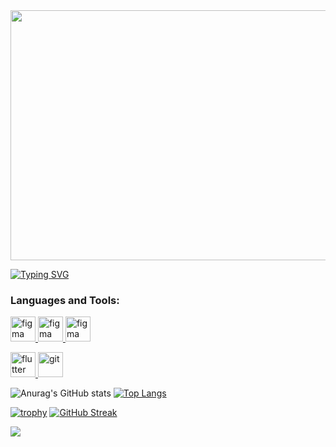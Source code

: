 
<img style="width:200%; height:400px" src="https://dvokhk8ohqhd8.cloudfront.net/assets/engineering_types/full_stack/hero_image-6d2af04d8ff26b2334e0f866b3e3671b8c5e32fca0f4883c2e6a35248e36d77d.svg">


<a href="https://git.io/typing-svg" ><img src="https://readme-typing-svg.demolab.com?font=Fira+Code&pause=1000&color=5AF727&width=700&lines=Sudo+apt-install+coffee+%E2%98%95;Sudo+apt-install++node" alt="Typing SVG" /></a>



<h3 align="left">Languages and Tools:</h3>
 <a href="https://www.figma.com/" target="_blank"> <img src="https://www.vectorlogo.zone/logos/figma/figma-icon.svg" alt="figma" width="40" height="40"/> </a>
 <a href="https://www.figma.com/" target="_blank"> <img src="https://www.vectorlogo.zone/logos/javascript/javascript-icon.svg" alt="figma" width="40" height="40"/> </a>
  <a href="https://www.figma.com/" target="_blank"> <img src="https://www.vectorlogo.zone/logos/java/java-icon.svg" alt="figma" width="40" height="40"/> </a>
  
  
 <a href="https://flutter.dev" target="_blank"> <img src="https://www.vectorlogo.zone/logos/flutterio/flutterio-icon.svg" alt="flutter" width="40" height="40"/> </a> <a href="https://git-scm.com/" target="_blank"> <img src="https://www.vectorlogo.zone/logos/git-scm/git-scm-icon.svg" alt="git" width="40" height="40"/> </a> 

  

  


![Anurag's GitHub stats](https://github-readme-stats.vercel.app/api?username=IndianBlitz&show_icons=true&theme=merko)
[![Top Langs](https://github-readme-stats.vercel.app/api/top-langs/?username=IndianBlitz&layout=compact)](https://github.com/anuraghazra/github-readme-stats)

[![trophy](https://github-profile-trophy.vercel.app/?username=IndianBlitz&theme=dark_lover)](https://github.com/ryo-ma/github-profile-trophy)
[![GitHub Streak](https://github-readme-streak-stats.herokuapp.com/?user=IndianBlitz)](https://git.io/streak-stats)

![](https://komarev.com/ghpvc/?username=IndianBlitz&color=dc143c)



